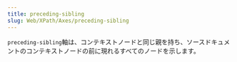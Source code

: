 ```yaml
---
title: preceding-sibling
slug: Web/XPath/Axes/preceding-sibling
---
```

`preceding-sibling`軸は、コンテキストノードと同じ親を持ち、ソースドキュメントのコンテキストノードの前に現れるすべてのノードを示します。
